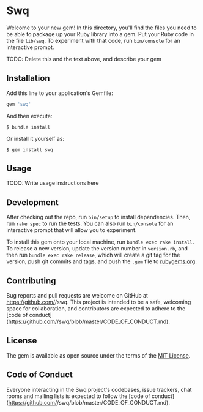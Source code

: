 # Swq

Welcome to your new gem! In this directory, you'll find the files you need to be able to package up your Ruby library into a gem. Put your Ruby code in the file `lib/swq`. To experiment with that code, run `bin/console` for an interactive prompt.

TODO: Delete this and the text above, and describe your gem

## Installation

Add this line to your application's Gemfile:

```ruby
gem 'swq'
```

And then execute:

    $ bundle install

Or install it yourself as:

    $ gem install swq

## Usage

TODO: Write usage instructions here

## Development

After checking out the repo, run `bin/setup` to install dependencies. Then, run `rake spec` to run the tests. You can also run `bin/console` for an interactive prompt that will allow you to experiment.

To install this gem onto your local machine, run `bundle exec rake install`. To release a new version, update the version number in `version.rb`, and then run `bundle exec rake release`, which will create a git tag for the version, push git commits and tags, and push the `.gem` file to [rubygems.org](https://rubygems.org).

## Contributing

Bug reports and pull requests are welcome on GitHub at https://github.com/<github username>/swq. This project is intended to be a safe, welcoming space for collaboration, and contributors are expected to adhere to the [code of conduct](https://github.com/<github username>/swq/blob/master/CODE_OF_CONDUCT.md).


## License

The gem is available as open source under the terms of the [MIT License](https://opensource.org/licenses/MIT).

## Code of Conduct

Everyone interacting in the Swq project's codebases, issue trackers, chat rooms and mailing lists is expected to follow the [code of conduct](https://github.com/<github username>/swq/blob/master/CODE_OF_CONDUCT.md).
